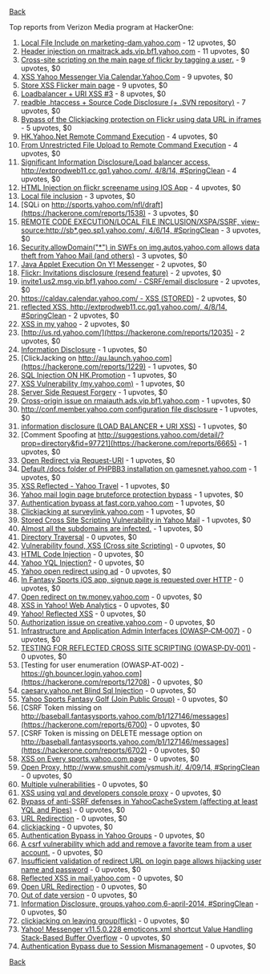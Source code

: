 [Back](../README.md)

Top reports from Verizon Media program at HackerOne:

1. [Local File Include on marketing-dam.yahoo.com](https://hackerone.com/reports/7779) - 12 upvotes, $0
2. [Header injection on rmaitrack.ads.vip.bf1.yahoo.com](https://hackerone.com/reports/6322) - 11 upvotes, $0
3. [Cross-site scripting on the main page of flickr by tagging a user.](https://hackerone.com/reports/916) - 9 upvotes, $0
4. [XSS Yahoo Messenger Via Calendar.Yahoo.Com](https://hackerone.com/reports/914) - 9 upvotes, $0
5. [Store XSS Flicker main page](https://hackerone.com/reports/940) - 9 upvotes, $0
6. [Loadbalancer + URI XSS #3](https://hackerone.com/reports/9703) - 8 upvotes, $0
7. [readble .htaccess + Source Code Disclosure (+ .SVN repository)](https://hackerone.com/reports/7813) - 7 upvotes, $0
8. [Bypass of the Clickjacking protection on Flickr using data URL in iframes](https://hackerone.com/reports/7264) - 5 upvotes, $0
9. [HK.Yahoo.Net Remote Command Execution](https://hackerone.com/reports/2127) - 4 upvotes, $0
10. [From Unrestricted File Upload to Remote Command Execution](https://hackerone.com/reports/4836) - 4 upvotes, $0
11. [Significant Information Disclosure/Load balancer access, http://extprodweb11.cc.gq1.yahoo.com/, 4/8/14, #SpringClean](https://hackerone.com/reports/6194) - 4 upvotes, $0
12. [HTML Injection on flickr screename using IOS App](https://hackerone.com/reports/1483) - 4 upvotes, $0
13. [Local file inclusion](https://hackerone.com/reports/1675) - 3 upvotes, $0
14. [SQLi on http://sports.yahoo.com/nfl/draft](https://hackerone.com/reports/1538) - 3 upvotes, $0
15. [REMOTE CODE EXECUTION/LOCAL FILE INCLUSION/XSPA/SSRF, view-source:http://sb*.geo.sp1.yahoo.com/, 4/6/14, #SpringClean](https://hackerone.com/reports/6674) - 3 upvotes, $0
16. [Security.allowDomain("*") in SWFs on img.autos.yahoo.com allows data theft from Yahoo Mail (and others)](https://hackerone.com/reports/1171) - 3 upvotes, $0
17. [Java Applet Execution On Y! Messenger](https://hackerone.com/reports/933) - 2 upvotes, $0
18. [Flickr: Invitations disclosure (resend feature)](https://hackerone.com/reports/1533) - 2 upvotes, $0
19. [invite1.us2.msg.vip.bf1.yahoo.com/ - CSRF/email disclosure](https://hackerone.com/reports/7608) - 2 upvotes, $0
20. [https://caldav.calendar.yahoo.com/ - XSS (STORED)](https://hackerone.com/reports/8281) - 2 upvotes, $0
21. [reflected XSS, http://extprodweb11.cc.gq1.yahoo.com/, 4/8/14, #SpringClean](https://hackerone.com/reports/6195) - 2 upvotes, $0
22. [XSS in my yahoo](https://hackerone.com/reports/1203) - 2 upvotes, $0
23. [http://us.rd.yahoo.com/](https://hackerone.com/reports/12035) - 2 upvotes, $0
24. [Information Disclosure](https://hackerone.com/reports/1091) - 1 upvotes, $0
25. [ClickJacking on http://au.launch.yahoo.com](https://hackerone.com/reports/1229) - 1 upvotes, $0
26. [SQL Injection ON HK.Promotion](https://hackerone.com/reports/3039) - 1 upvotes, $0
27. [XSS Vulnerability (my.yahoo.com)](https://hackerone.com/reports/4256) - 1 upvotes, $0
28. [Server Side Request Forgery](https://hackerone.com/reports/4461) - 1 upvotes, $0
29. [Cross-origin issue on rmaiauth.ads.vip.bf1.yahoo.com](https://hackerone.com/reports/6268) - 1 upvotes, $0
30. [http://conf.member.yahoo.com configuration file disclosure](https://hackerone.com/reports/2598) - 1 upvotes, $0
31. [information disclosure (LOAD BALANCER + URI XSS)](https://hackerone.com/reports/8284) - 1 upvotes, $0
32. [Comment Spoofing at http://suggestions.yahoo.com/detail/?prop=directory&fid=97721](https://hackerone.com/reports/6665) - 1 upvotes, $0
33. [Open Redirect via Request-URI](https://hackerone.com/reports/15298) - 1 upvotes, $0
34. [Default /docs folder of PHPBB3 installation on gamesnet.yahoo.com](https://hackerone.com/reports/17506) - 1 upvotes, $0
35. [XSS Reflected - Yahoo Travel](https://hackerone.com/reports/1553) - 1 upvotes, $0
36. [Yahoo mail login page bruteforce protection bypass](https://hackerone.com/reports/2596) - 1 upvotes, $0
37. [Authentication bypass at fast.corp.yahoo.com](https://hackerone.com/reports/3577) - 1 upvotes, $0
38. [Clickjacking at surveylink.yahoo.com](https://hackerone.com/reports/3578) - 1 upvotes, $0
39. [Stored Cross Site Scripting Vulnerability in Yahoo Mail](https://hackerone.com/reports/4277) - 1 upvotes, $0
40. [Almost all the subdomains are infected.](https://hackerone.com/reports/4359) - 1 upvotes, $0
41. [Directory Traversal](https://hackerone.com/reports/1092) - 0 upvotes, $0
42. [Vulnerability found, XSS (Cross site Scripting)](https://hackerone.com/reports/1258) - 0 upvotes, $0
43. [HTML Code Injection](https://hackerone.com/reports/1376) - 0 upvotes, $0
44. [Yahoo YQL Injection?](https://hackerone.com/reports/1407) - 0 upvotes, $0
45. [Yahoo open redirect using ad](https://hackerone.com/reports/2322) - 0 upvotes, $0
46. [In Fantasy Sports iOS app, signup page is requested over HTTP](https://hackerone.com/reports/2101) - 0 upvotes, $0
47. [Open redirect on tw.money.yahoo.com](https://hackerone.com/reports/4570) - 0 upvotes, $0
48. [XSS in Yahoo! Web Analytics](https://hackerone.com/reports/5442) - 0 upvotes, $0
49. [Yahoo! Reflected XSS](https://hackerone.com/reports/18279) - 0 upvotes, $0
50. [Authorization issue on creative.yahoo.com](https://hackerone.com/reports/12685) - 0 upvotes, $0
51. [Infrastructure and Application Admin Interfaces (OWASP‐CM‐007)](https://hackerone.com/reports/11414) - 0 upvotes, $0
52. [TESTING FOR REFLECTED CROSS SITE SCRIPTING (OWASP‐DV‐001)](https://hackerone.com/reports/12011) - 0 upvotes, $0
53. [Testing for user enumeration (OWASP‐AT‐002) - https://gh.bouncer.login.yahoo.com](https://hackerone.com/reports/12708) - 0 upvotes, $0
54. [caesary.yahoo.net Blind Sql Injection](https://hackerone.com/reports/21899) - 0 upvotes, $0
55. [Yahoo Sports Fantasy Golf (Join Public Group)](https://hackerone.com/reports/16414) - 0 upvotes, $0
56. [CSRF Token missing on http://baseball.fantasysports.yahoo.com/b1/127146/messages](https://hackerone.com/reports/6700) - 0 upvotes, $0
57. [CSRF Token is missing on DELETE message option on http://baseball.fantasysports.yahoo.com/b1/127146/messages](https://hackerone.com/reports/6702) - 0 upvotes, $0
58. [XSS on Every sports.yahoo.com page](https://hackerone.com/reports/2168) - 0 upvotes, $0
59. [Open Proxy, http://www.smushit.com/ysmush.it/, 4/09/14, #SpringClean](https://hackerone.com/reports/6704) - 0 upvotes, $0
60. [Multiple vulnerabilities](https://hackerone.com/reports/14248) - 0 upvotes, $0
61. [XSS using yql and developers console proxy](https://hackerone.com/reports/1011) - 0 upvotes, $0
62. [Bypass of anti-SSRF defenses in YahooCacheSystem (affecting at least YQL and Pipes)](https://hackerone.com/reports/1066) - 0 upvotes, $0
63. [URL Redirection](https://hackerone.com/reports/1429) - 0 upvotes, $0
64. [clickjacking](https://hackerone.com/reports/1207) - 0 upvotes, $0
65. [Authentication Bypass in Yahoo Groups](https://hackerone.com/reports/1209) - 0 upvotes, $0
66. [A csrf vulnerability which add and remove a favorite team from a user account.](https://hackerone.com/reports/1620) - 0 upvotes, $0
67. [Insufficient validation of redirect URL on login page allows hijacking user name and password](https://hackerone.com/reports/2126) - 0 upvotes, $0
68. [Reflected XSS in mail.yahoo.com](https://hackerone.com/reports/2240) - 0 upvotes, $0
69. [Open URL Redirection](https://hackerone.com/reports/4521) - 0 upvotes, $0
70. [Out of date version](https://hackerone.com/reports/5221) - 0 upvotes, $0
71. [Information Disclosure, groups.yahoo.com,6-april-2014, #SpringClean](https://hackerone.com/reports/5986) - 0 upvotes, $0
72. [clickjacking on leaving group(flick)](https://hackerone.com/reports/7745) - 0 upvotes, $0
73. [Yahoo! Messenger v11.5.0.228 emoticons.xml shortcut Value Handling Stack-Based Buffer Overflow](https://hackerone.com/reports/10767) - 0 upvotes, $0
74. [Authentication Bypass due to Session Mismanagement](https://hackerone.com/reports/10912) - 0 upvotes, $0


[Back](../README.md)